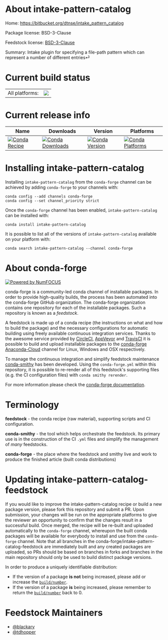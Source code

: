 About intake-pattern-catalog
============================

Home: https://bitbucket.org/dtnse/intake_pattern_catalog

Package license: BSD-3-Clause

Feedstock license: [BSD-3-Clause](https://github.com/conda-forge/intake_pattern_catalog-feedstock/blob/master/LICENSE.txt)

Summary: Intake plugin for specifying a file-path pattern which can represent a number of different entries⏎

Current build status
====================


<table><tr><td>All platforms:</td>
    <td>
      <a href="https://dev.azure.com/conda-forge/feedstock-builds/_build/latest?definitionId=13920&branchName=master">
        <img src="https://dev.azure.com/conda-forge/feedstock-builds/_apis/build/status/intake_pattern_catalog-feedstock?branchName=master">
      </a>
    </td>
  </tr>
</table>

Current release info
====================

| Name | Downloads | Version | Platforms |
| --- | --- | --- | --- |
| [![Conda Recipe](https://img.shields.io/badge/recipe-intake_pattern_catalog-green.svg)](https://anaconda.org/conda-forge/intake-pattern-catalog) | [![Conda Downloads](https://img.shields.io/conda/dn/conda-forge/intake-pattern-catalog.svg)](https://anaconda.org/conda-forge/intake-pattern-catalog) | [![Conda Version](https://img.shields.io/conda/vn/conda-forge/intake-pattern-catalog.svg)](https://anaconda.org/conda-forge/intake-pattern-catalog) | [![Conda Platforms](https://img.shields.io/conda/pn/conda-forge/intake-pattern-catalog.svg)](https://anaconda.org/conda-forge/intake-pattern-catalog) |

Installing intake-pattern-catalog
=================================

Installing `intake-pattern-catalog` from the `conda-forge` channel can be achieved by adding `conda-forge` to your channels with:

```
conda config --add channels conda-forge
conda config --set channel_priority strict
```

Once the `conda-forge` channel has been enabled, `intake-pattern-catalog` can be installed with:

```
conda install intake-pattern-catalog
```

It is possible to list all of the versions of `intake-pattern-catalog` available on your platform with:

```
conda search intake-pattern-catalog --channel conda-forge
```


About conda-forge
=================

[![Powered by NumFOCUS](https://img.shields.io/badge/powered%20by-NumFOCUS-orange.svg?style=flat&colorA=E1523D&colorB=007D8A)](http://numfocus.org)

conda-forge is a community-led conda channel of installable packages.
In order to provide high-quality builds, the process has been automated into the
conda-forge GitHub organization. The conda-forge organization contains one repository
for each of the installable packages. Such a repository is known as a *feedstock*.

A feedstock is made up of a conda recipe (the instructions on what and how to build
the package) and the necessary configurations for automatic building using freely
available continuous integration services. Thanks to the awesome service provided by
[CircleCI](https://circleci.com/), [AppVeyor](https://www.appveyor.com/)
and [TravisCI](https://travis-ci.com/) it is possible to build and upload installable
packages to the [conda-forge](https://anaconda.org/conda-forge)
[Anaconda-Cloud](https://anaconda.org/) channel for Linux, Windows and OSX respectively.

To manage the continuous integration and simplify feedstock maintenance
[conda-smithy](https://github.com/conda-forge/conda-smithy) has been developed.
Using the ``conda-forge.yml`` within this repository, it is possible to re-render all of
this feedstock's supporting files (e.g. the CI configuration files) with ``conda smithy rerender``.

For more information please check the [conda-forge documentation](https://conda-forge.org/docs/).

Terminology
===========

**feedstock** - the conda recipe (raw material), supporting scripts and CI configuration.

**conda-smithy** - the tool which helps orchestrate the feedstock.
                   Its primary use is in the construction of the CI ``.yml`` files
                   and simplify the management of *many* feedstocks.

**conda-forge** - the place where the feedstock and smithy live and work to
                  produce the finished article (built conda distributions)


Updating intake-pattern-catalog-feedstock
=========================================

If you would like to improve the intake-pattern-catalog recipe or build a new
package version, please fork this repository and submit a PR. Upon submission,
your changes will be run on the appropriate platforms to give the reviewer an
opportunity to confirm that the changes result in a successful build. Once
merged, the recipe will be re-built and uploaded automatically to the
`conda-forge` channel, whereupon the built conda packages will be available for
everybody to install and use from the `conda-forge` channel.
Note that all branches in the conda-forge/intake-pattern-catalog-feedstock are
immediately built and any created packages are uploaded, so PRs should be based
on branches in forks and branches in the main repository should only be used to
build distinct package versions.

In order to produce a uniquely identifiable distribution:
 * If the version of a package **is not** being increased, please add or increase
   the [``build/number``](https://docs.conda.io/projects/conda-build/en/latest/resources/define-metadata.html#build-number-and-string).
 * If the version of a package **is** being increased, please remember to return
   the [``build/number``](https://docs.conda.io/projects/conda-build/en/latest/resources/define-metadata.html#build-number-and-string)
   back to 0.

Feedstock Maintainers
=====================

* [@blackary](https://github.com/blackary/)
* [@tdhopper](https://github.com/tdhopper/)

